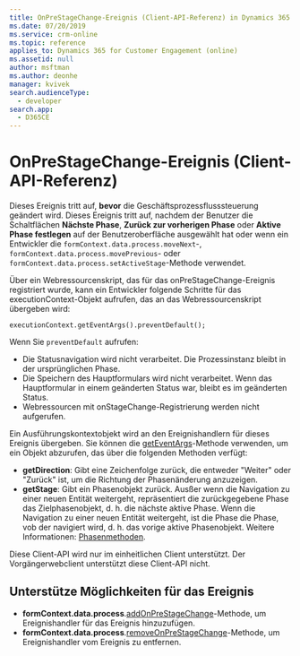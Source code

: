 ```yaml
---
title: OnPreStageChange-Ereignis (Client-API-Referenz) in Dynamics 365 for Customer Engagement | MicrosoftDocs
ms.date: 07/20/2019
ms.service: crm-online
ms.topic: reference
applies_to: Dynamics 365 for Customer Engagement (online)
ms.assetid: null
author: msftman
ms.author: deonhe
manager: kvivek
search.audienceType:
  - developer
search.app:
  - D365CE
---
```

# <a name="onprestagechange-event-client-api-reference"></a>OnPreStageChange-Ereignis (Client-API-Referenz)

Dieses Ereignis tritt auf, **bevor** die Geschäftsprozessflusssteuerung geändert wird. Dieses Ereignis tritt auf, nachdem der Benutzer die Schaltflächen **Nächste Phase**, **Zurück zur vorherigen Phase** oder **Aktive Phase festlegen** auf der Benutzeroberfläche ausgewählt hat oder wenn ein Entwickler die `formContext.data.process.moveNext`-, `formContext.data.process.movePrevious`- oder `formContext.data.process.setActiveStage`-Methode verwendet.

Über ein Webressourcenskript, das für das onPreStageChange-Ereignis registriert wurde, kann ein Entwickler folgende Schritte für das executionContext-Objekt aufrufen, das an das Webressourcenskript übergeben wird: 

`executionContext.getEventArgs().preventDefault();` 

Wenn Sie `preventDefault` aufrufen:

- Die Statusnavigation wird nicht verarbeitet. Die Prozessinstanz bleibt in der ursprünglichen Phase.
- Die Speichern des Hauptformulars wird nicht verarbeitet. Wenn das Hauptformular in einem geänderten Status war, bleibt es im geänderten Status.
- Webressourcen mit onStageChange-Registrierung werden nicht aufgerufen.


Ein Ausführungskontextobjekt wird an den Ereignishandlern für dieses Ereignis übergeben. Sie können die [getEventArgs](../executioncontext/getEventArgs.md)-Methode verwenden, um ein Objekt abzurufen, das über die folgenden Methoden verfügt:
- **getDirection**: Gibt eine Zeichenfolge zurück, die entweder "Weiter" oder "Zurück" ist, um die Richtung der Phasenänderung anzuzeigen.
- **getStage**: Gibt ein Phasenobjekt zurück. Ausßer wenn die Navigation zu einer neuen Entität weitergeht, repräsentiert die zurückgegebene Phase das Zielphasenobjekt, d. h. die nächste aktive Phase. Wenn die Navigation zu einer neuen Entität weitergeht, ist die Phase die Phase, vob der navigiert wird, d. h. das vorige aktive Phasenobjekt. Weitere Informationen: [Phasenmethoden](../formContext-data-process.md#stage-methods).

Diese Client-API wird nur im einheitlichen Client unterstützt. Der Vorgängerwebclient unterstützt diese Client-API nicht.

## <a name="methods-supported-for-this-event"></a>Unterstütze Möglichkeiten für das Ereignis
- **formContext.data.process**.[addOnPreStageChange](../formcontext-data-process/eventhandlers/addOnPreStageChange.md)-Methode, um Ereignishandler für das Ereignis hinzuzufügen.
- **formContext.data.process**.[removeOnPreStageChange](../formcontext-data-process/eventhandlers/removeOnPreStageChange.md)-Methode, um Ereignishandler vom Ereignis zu entfernen. 



